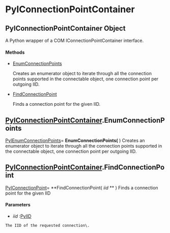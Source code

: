 # PyIConnectionPointContainer

## PyIConnectionPointContainer Object

A Python wrapper of a COM IConnectionPointContainer interface\.

#### Methods


  - [EnumConnectionPoints](PyIConnectionPointContainer.md#pyiconnectionpointcontainerenumconnectionpoints)

    Creates an enumerator object to iterate through all the connection points supported in the connectable object, one connection point per outgoing IID\.&nbsp;

  - [FindConnectionPoint](PyIConnectionPointContainer.md#pyiconnectionpointcontainerfindconnectionpoint)

    Finds a connection point for the given IID\.&nbsp;


## [PyIConnectionPointContainer](#pyiconnectionpointcontainer)\.EnumConnectionPoints

[PyIEnumConnectionPoints](#pyienumconnectionpoints)\= **EnumConnectionPoints\(** \)
Creates an enumerator object to iterate through all the connection points supported in the connectable object, one connection point per outgoing IID\.

## [PyIConnectionPointContainer](#pyiconnectionpointcontainer)\.FindConnectionPoint

[PyIConnectionPoint](#pyiconnectionpoint)\= **FindConnectionPoint\( *iid* ** \)
Finds a connection point for the given IID

#### Parameters


  -  *iid* :[PyIID](#pyiid)

    The IID of the requested connection\.